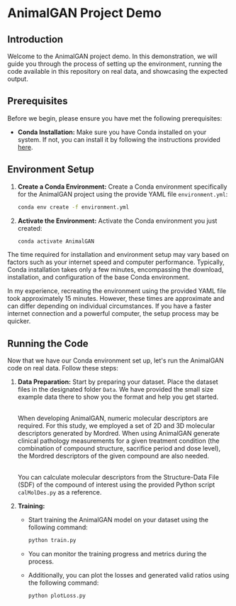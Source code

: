# AnimalGAN Project Demo

## Introduction

Welcome to the AnimalGAN project demo. In this demonstration, we will guide you through the process of setting up the
environment, running the code available in this repository on real data, and showcasing the expected output.

## Prerequisites

Before we begin, please ensure you have met the following prerequisites:

- **Conda Installation:** Make sure you have Conda installed on your system. If not, you can install it by following the
  instructions provided [here](https://docs.conda.io/projects/conda/en/latest/user-guide/install/index.html).

## Environment Setup

1. **Create a Conda Environment:** Create a Conda environment specifically for the AnimalGAN project using the provide
   YAML file `environment.yml`:

   ```bash
   conda env create -f environment.yml
   ```

2. **Activate the Environment:** Activate the Conda environment you just created:

   ```bash
   conda activate AnimalGAN
   ```

The time required for installation and environment setup may vary based on factors such as your internet speed and
computer performance. Typically, Conda installation takes only a few minutes, encompassing the download, installation,
and configuration of the base Conda environment.

In my experience, recreating the environment using the provided YAML file took approximately 15 minutes. However, these
times are approximate and can differ depending on individual circumstances. If you have a faster internet connection and
a powerful computer, the setup process may be quicker.

## Running the Code

Now that we have our Conda environment set up, let's run the AnimalGAN code on real data. Follow these steps:

1. **Data Preparation:**
   Start by preparing your dataset. Place the dataset files in the designated folder `Data`. We
   have provided the small size example data there to show you the format and help you get started.<br><br>

   When developing AnimalGAN, numeric molecular descriptors are required. For this study, we employed a set of 2D and 3D
   molecular descriptors generated by Mordred. When using AnimalGAN generate clinical pathology measurements for a given
   treatment condition (the combination of compound structure, sacrifice period and dose level), the Mordred descriptors
   of the given compound are also needed.<br><br>

   You can calculate molecular descriptors from the Structure-Data File (SDF) of the compound of interest using the
   provided Python script `calMolDes.py` as a reference.

2. **Training:**
    - Start training the AnimalGAN model on your dataset using the following command:

      ```bash
      python train.py
      ```

    - You can monitor the training progress and metrics during the process.

    - Additionally, you can plot the losses and generated valid ratios using the following command:

      ```bash
      python plotLoss.py
      ```